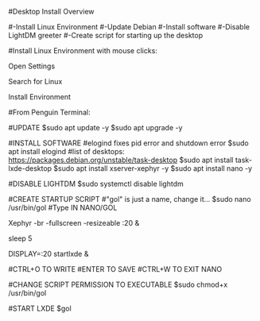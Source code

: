 #Desktop Install Overview

#-Install Linux Environment
#-Update Debian
#-Install software
#-Disable LightDM greeter
#-Create script for starting up the desktop

#Install Linux Environment with mouse clicks:

Open Settings

Search for Linux

Install Environment

#From Penguin Terminal:

#UPDATE 
$sudo apt update -y
$sudo apt upgrade -y

#INSTALL SOFTWARE
#elogind fixes pid error and shutdown error
$sudo apt install elogind 
#list of desktops:        https://packages.debian.org/unstable/task-desktop
$sudo apt install task-lxde-desktop
$sudo apt install xserver-xephyr -y
$sudo apt install nano -y

#DISABLE LIGHTDM
$sudo systemctl disable lightdm

#CREATE STARTUP SCRIPT
#"gol" is just a name, change it...
$sudo nano /usr/bin/gol
#Type IN NANO/GOL

Xephyr -br -fullscreen -resizeable :20 &

sleep 5

DISPLAY=:20 startlxde &

#CTRL+O TO WRITE
#ENTER TO SAVE
#CTRL+W TO EXIT NANO

#CHANGE SCRIPT PERMISSION TO EXECUTABLE
$sudo chmod+x /usr/bin/gol

#START LXDE
$gol
